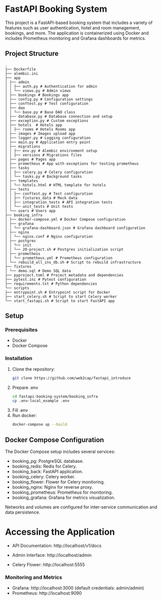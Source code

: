 # FastAPI Booking System

This project is a FastAPI-based booking system that includes a variety of features such as user authentication, hotel and room management, bookings, and more. The application is containerized using Docker and includes Prometheus monitoring and Grafana dashboards for metrics.

## Project Structure

```
.
├── Dockerfile
├── alembic.ini
├── app
│ ├── admin
│ │ ├── auth.py # Authentication for admin
│ │ └── views.py # Admin views
│ ├── bookings # Bookings app
│ ├── config.py # Configuration settings
│ ├── conftest.py # Test configuration
│ ├── dao
│ │ └── base.py # Base DAO class
│ ├── database.py # Database connection and setup
│ ├── exception.py # Custom exceptions
│ ├── hotels  # Hotels app
│ │ ├── rooms # Hotels Rooms app
│ ├── images # Images upload app
│ ├── logger.py # Logging configuration
│ ├── main.py # Application entry point
│ ├── migrations
│ │ ├── env.py # Alembic environment setup
│ │ ├── versions # Migrations files
│ ├── pages # Pages app
│ ├── prometheus # App with exceptions for testing prometheus
│ ├── tasks
│ │ ├── celery.py # Celery configuration
│ │ └── tasks.py # Background tasks
│ ├── templates
│ │ └── hotels.html # HTML template for hotels
│ ├── tests
│ │ ├── conftest.py # Test configuration
│ │ ├── fixtures_data # Mock data
│ │ ├── integration_tests # API integration tests
│ │ └── unit_tests # Unit tests
│ └── users # Users app
├── booking_infra
│ ├── docker-compose.yml # Docker Compose configuration
│ ├── grafana
│ │ └── grafana-dashboard.json # Grafana dashboard configuration
│ ├── nginx
│ │ └── nginx.conf # Nginx configuration
│ ├── postgres
│ │ └── init
│ │ └── 20-project.sh # Postgres initialization script
│ ├── prometheus
│ │ └── prometheus.yml # Prometheus configuration
│ └── rebuild_all_ins_db.sh # Script to rebuild infrastructure
├── fixtures
│ └── demo.sql # Demo SQL data
├── pyproject.toml # Project metadata and dependencies
├── pytest.ini # Pytest configuration
├── requirements.txt # Python dependencies
└── scripts
├── entrypoint.sh # Entrypoint script for Docker
├── start_celery.sh # Script to start Celery worker
└── start_fastapi.sh # Script to start FastAPI app
```


## Setup

### Prerequisites
- Docker
- Docker Compose


### Installation

1. Clone the repository:
   ```bash
   git clone https://github.com/web2cap/fastapi_introduce
   ```
2. Prepare .env
    ```bash
   cd fastapi-booking-system/booking_infra
   cp .env-local_example .env
   ```
3. Fill .env
4. Run docker:
    ```bash
    docker-compose up --build
    ```


## Docker Compose Configuration
The Docker Compose setup includes several services:

 - booking_pg: PostgreSQL database.
 - booking_redis: Redis for Celery.
 - booking_back: FastAPI application.
 - booking_celery: Celery worker.
 - booking_flower: Flower for Celery monitoring.
 - booking_nginx: Nginx for reverse proxy.
 - booking_prometheus: Prometheus for monitoring.
 - booking_grafana: Grafana for metrics visualization.

Networks and volumes are configured for inter-service communication and data persistence.

# Accessing the Application
 - API Documentation: http://localhost/v1/docs

 - Admin Interface: http://localhost/admin 

 - Celery Flower: http://localhost:5555

### Monitoring and Metrics


 - Grafana: http://localhost:3000 (default credentials: admin/admin)
 - Prometheus:  http://localhost:9090

